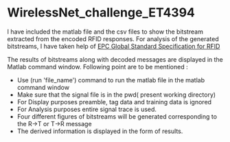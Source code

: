 # WirelessNet_challenge_ET4394

I have included the matlab file and the csv files to show the bitstream extracted from the encoded RFID responses.
For analysis of the generated bitstreams, I have taken help of [EPC Global Standard Specification for RFID](http://www.gs1.org/sites/default/files/docs/epc/uhfc1g2_1_2_0-standard-20080511.pdf)

The results of bitstreams along with decoded messages are displayed in the Matlab command window.
Following point are to be mentioned :
* Use (run 'file_name') command to run the matlab file in the matlab command window
* Make sure that the signal file is in the pwd( present working directory)
* For Display purposes preamble, tag data and training data is ignored
* For Analysis purposes entire signal trace is used.
* Four different figures of bitstreams will be generated corresponding to the R->T or T->R message
* The derived information is displayed in the form of results.
